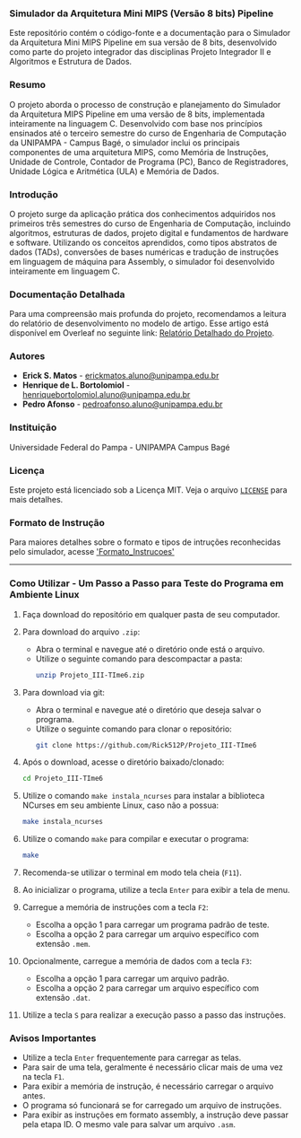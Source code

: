 ### Simulador da Arquitetura Mini MIPS (Versão 8 bits) Pipeline

Este repositório contém o código-fonte e a documentação para o Simulador da Arquitetura Mini MIPS Pipeline em sua versão de 8 bits, desenvolvido como parte do projeto integrador das disciplinas Projeto Integrador II e Algoritmos e Estrutura de Dados.

### Resumo

O projeto aborda o processo de construção e planejamento do Simulador da Arquitetura MIPS Pipeline em uma versão de 8 bits, implementada inteiramente na linguagem C. Desenvolvido com base nos princípios ensinados até o terceiro semestre do curso de Engenharia de Computação da UNIPAMPA - Campus Bagé, o simulador inclui os principais componentes de uma arquitetura MIPS, como Memória de Instruções, Unidade de Controle, Contador de Programa (PC), Banco de Registradores, Unidade Lógica e Aritmética (ULA) e Memória de Dados.

### Introdução

O projeto surge da aplicação prática dos conhecimentos adquiridos nos primeiros três semestres do curso de Engenharia de Computação, incluindo algoritmos, estruturas de dados, projeto digital e fundamentos de hardware e software. Utilizando os conceitos aprendidos, como tipos abstratos de dados (TADs), conversões de bases numéricas e tradução de instruções em linguagem de máquina para Assembly, o simulador foi desenvolvido inteiramente em linguagem C.

### Documentação Detalhada

Para uma compreensão mais profunda do projeto, recomendamos a leitura do relatório de desenvolvimento no modelo de artigo. Esse artigo está disponível em Overleaf no seguinte link: [Relatório Detalhado do Projeto](https://www.overleaf.com/project/668c645dd27411508d63c591).

### Autores

- **Erick S. Matos** - erickmatos.aluno@unipampa.edu.br
- **Henrique de L. Bortolomiol** - henriquebortolomiol.aluno@unipampa.edu.br
- **Pedro Afonso** - pedroafonso.aluno@unipampa.edu.br

### Instituição

Universidade Federal do Pampa - UNIPAMPA Campus Bagé

### Licença

Este projeto está licenciado sob a Licença MIT. Veja o arquivo [`LICENSE`](LICENSE) para mais detalhes.

### Formato de Instrução

Para maiores detalhes sobre o formato e tipos de intruções reconhecidas pelo simulador, acesse ['Formato_Instrucoes'](Formato_Instrucoes.md)

---

### Como Utilizar - Um Passo a Passo para Teste do Programa em Ambiente Linux

1. Faça download do repositório em qualquer pasta de seu computador.

2. Para download do arquivo `.zip`:
   - Abra o terminal e navegue até o diretório onde está o arquivo.
   - Utilize o seguinte comando para descompactar a pasta:
     ```bash
     unzip Projeto_III-TIme6.zip
     ```

3. Para download via git:
   - Abra o terminal e navegue até o diretório que deseja salvar o programa.
   - Utilize o seguinte comando para clonar o repositório:
     ```bash
     git clone https://github.com/Rick512P/Projeto_III-TIme6
     ```

4. Após o download, acesse o diretório baixado/clonado:
   ```bash
   cd Projeto_III-TIme6
   ```

5. Utilize o comando `make instala_ncurses` para instalar a biblioteca NCurses em seu ambiente Linux, caso não a possua:
   ```bash
   make instala_ncurses
   ```

6. Utilize o comando `make` para compilar e executar o programa:
   ```bash
   make
   ```

7. Recomenda-se utilizar o terminal em modo tela cheia (`F11`).

8. Ao inicializar o programa, utilize a tecla `Enter` para exibir a tela de menu.

9. Carregue a memória de instruções com a tecla `F2`:
   - Escolha a opção 1 para carregar um programa padrão de teste.
   - Escolha a opção 2 para carregar um arquivo específico com extensão `.mem`.

10. Opcionalmente, carregue a memória de dados com a tecla `F3`:
    - Escolha a opção 1 para carregar um arquivo padrão.
    - Escolha a opção 2 para carregar um arquivo específico com extensão `.dat`.

11. Utilize a tecla `S` para realizar a execução passo a passo das instruções.

### Avisos Importantes

- Utilize a tecla `Enter` frequentemente para carregar as telas.
- Para sair de uma tela, geralmente é necessário clicar mais de uma vez na tecla `F1`.
- Para exibir a memória de instrução, é necessário carregar o arquivo antes.
- O programa só funcionará se for carregado um arquivo de instruções.
- Para exibir as instruções em formato assembly, a instrução deve passar pela etapa ID. O mesmo vale para salvar um arquivo `.asm`.
